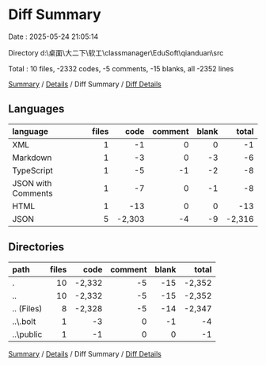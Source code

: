 # Diff Summary

Date : 2025-05-24 21:05:14

Directory d:\\桌面\\大二下\\软工\\classmanager\\EduSoft\\qianduan\\src

Total : 10 files,  -2332 codes, -5 comments, -15 blanks, all -2352 lines

[Summary](results.md) / [Details](details.md) / Diff Summary / [Diff Details](diff-details.md)

## Languages
| language | files | code | comment | blank | total |
| :--- | ---: | ---: | ---: | ---: | ---: |
| XML | 1 | -1 | 0 | 0 | -1 |
| Markdown | 1 | -3 | 0 | -3 | -6 |
| TypeScript | 1 | -5 | -1 | -2 | -8 |
| JSON with Comments | 1 | -7 | 0 | -1 | -8 |
| HTML | 1 | -13 | 0 | 0 | -13 |
| JSON | 5 | -2,303 | -4 | -9 | -2,316 |

## Directories
| path | files | code | comment | blank | total |
| :--- | ---: | ---: | ---: | ---: | ---: |
| . | 10 | -2,332 | -5 | -15 | -2,352 |
| .. | 10 | -2,332 | -5 | -15 | -2,352 |
| .. (Files) | 8 | -2,328 | -5 | -14 | -2,347 |
| ..\\.bolt | 1 | -3 | 0 | -1 | -4 |
| ..\\public | 1 | -1 | 0 | 0 | -1 |

[Summary](results.md) / [Details](details.md) / Diff Summary / [Diff Details](diff-details.md)
